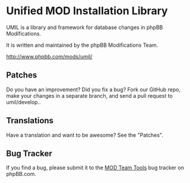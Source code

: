 # Unified MOD Installation Library

UMIL is a library and framework for database changes in phpBB Modifications.

It is written and maintained by the phpBB Modifications Team.

http://www.phpbb.com/mods/umil/

## Patches

Do you have an improvement?  Did you fix a bug?  Fork our GitHub repo, make your changes in a separate branch, and send a pull request to umil/develop..

## Translations

Have a translation and want to be awesome?  See the "Patches".

## Bug Tracker

If you find a bug, please submit it to the [MOD Team Tools](http://www.phpbb.com/bugs/modteamtools/) bug tracker on phpBB.com.
